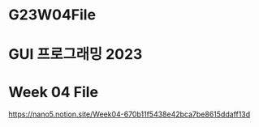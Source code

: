 # G23W04File

# GUI 프로그래밍 2023
# Week 04 File

https://nano5.notion.site/Week04-670b11f5438e42bca7be8615ddaff13d
